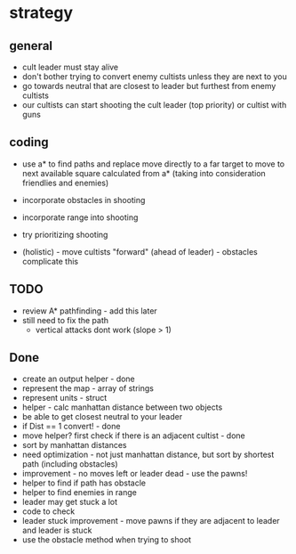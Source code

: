 # strategy

## general

- cult leader must stay alive
- don't bother trying to convert enemy cultists unless they are next to you
- go towards neutral that are closest to leader but furthest from enemy cultists
- our cultists can start shooting the cult leader (top priority) or cultist with guns
## coding

- use a* to find paths and replace move directly to a far target to move to next available square calculated from a* (taking into consideration friendlies and enemies)

- incorporate obstacles in shooting
- incorporate range into shooting

- try prioritizing shooting

- (holistic) - move cultists "forward" (ahead of leader) - obstacles complicate this
## TODO

- review A* pathfinding - add this later
- still need to fix the path
  - vertical attacks dont work (slope > 1)


## Done

- create an output helper - done
- represent the map - array of strings
- represent units - struct
- helper - calc manhattan distance between two objects
- be able to get closest neutral to your leader
- if Dist == 1 convert! - done
- move helper?  first check if there is an adjacent cultist - done
- sort by manhattan distances
- need optimization - not just manhattan distance, but sort by shortest path (including obstacles)
- improvement - no moves left or leader dead - use the pawns!
- helper to find if path has obstacle
- helper to find enemies in range
- leader may get stuck a lot
- code to check
- leader stuck improvement - move pawns if they are adjacent to leader and leader is stuck
- use the obstacle method when trying to shoot
